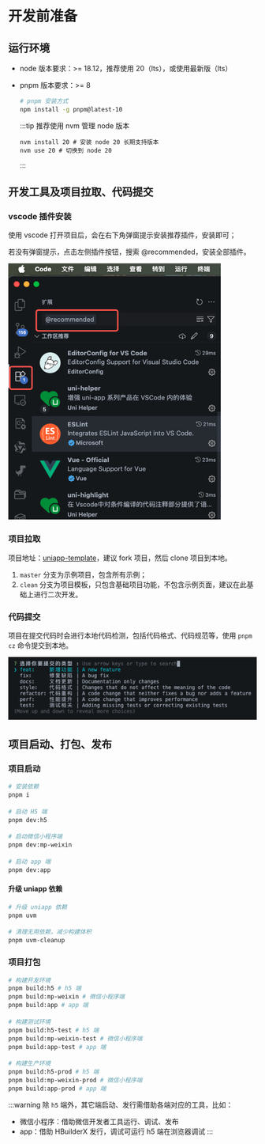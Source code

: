 # 开发前准备

## 运行环境

- node 版本要求：>= 18.12，推荐使用 20（lts），或使用最新版（lts）
- pnpm 版本要求：>= 8

  ```bash
  # pnpm 安装方式
  npm install -g pnpm@latest-10
  ```

  :::tip
  推荐使用 nvm 管理 node 版本

  ```
  nvm install 20 # 安装 node 20 长期支持版本
  nvm use 20 # 切换到 node 20
  ```

  :::

## 开发工具及项目拉取、代码提交

### vscode 插件安装

使用 vscode 打开项目后，会在右下角弹窗提示安装推荐插件，安装即可；

若没有弹窗提示，点击左侧插件按钮，搜索 @recommended，安装全部插件。

![vscode 插件](../assets/vscode-plugin.jpg)

### 项目拉取

项目地址：[uniapp-template](https://gitlab.hivery.cn/template/uniapp-template)，建议 fork 项目，然后 clone 项目到本地。

1. `master` 分支为示例项目，包含所有示例；
2. `clean` 分支为项目模板，只包含基础项目功能，不包含示例页面，建议在此基础上进行二次开发。

### 代码提交

项目在提交代码时会进行本地代码检测，包括代码格式、代码规范等，使用 `pnpm cz` 命令提交到本地。

![代码提交](../assets/cz-1.jpg)

## 项目启动、打包、发布

### 项目启动

```bash
# 安装依赖
pnpm i

# 启动 H5 端
pnpm dev:h5

# 启动微信小程序端
pnpm dev:mp-weixin

# 启动 app 端
pnpm dev:app
```

#### 升级 uniapp 依赖

```bash
# 升级 uniapp 依赖
pnpm uvm

# 清理无用依赖，减少构建体积
pnpm uvm-cleanup
```

### 项目打包

```bash
# 构建开发环境
pnpm build:h5 # h5 端
pnpm build:mp-weixin # 微信小程序端
pnpm build:app # app 端

# 构建测试环境
pnpm build:h5-test # h5 端
pnpm build:mp-weixin-test # 微信小程序端
pnpm build:app-test # app 端

# 构建生产环境
pnpm build:h5-prod # h5 端
pnpm build:mp-weixin-prod # 微信小程序端
pnpm build:app-prod # app 端

```

:::warning
除 `h5` 端外，其它端启动、发行需借助各端对应的工具，比如：

- 微信小程序：借助微信开发者工具运行、调试、发布
- app：借助 HBuilderX 发行，调试可运行 h5 端在浏览器调试
  :::

